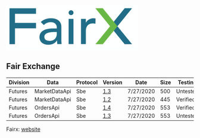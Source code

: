 [![Fairx](https://github.com/Open-Markets-Initiative/Directory/blob/main/Images/Fairx.png)](https://www.fairx.com)


## Fair Exchange

| Division | Data | Protocol | Version | Date | Size | Testing | Specification |
| --- | --- | --- | --- | --- | --- | --- | --- |
| Futures | MarketDataApi | Sbe | [1.3][Fairx.Futures.MarketDataApi.Sbe.v1.3.Structs] | 7/27/2020 | 500 | Untested | [xml][Fairx.Futures.MarketDataApi.Sbe.v1.3.Xml] |
| Futures | MarketDataApi | Sbe | [1.2][Fairx.Futures.MarketDataApi.Sbe.v1.2.Structs] | 7/27/2020 | 445 | Verified | [pdf][Fairx.Futures.MarketDataApi.Sbe.v1.2.Pdf] - [xml][Fairx.Futures.MarketDataApi.Sbe.v1.2.Xml] |
| Futures | OrdersApi | Sbe | [1.4][Fairx.Futures.OrdersApi.Sbe.v1.4.Structs] | 7/27/2020 | 553 | Verified | [xml][Fairx.Futures.OrdersApi.Sbe.v1.4.Xml] |
| Futures | OrdersApi | Sbe | [1.3][Fairx.Futures.OrdersApi.Sbe.v1.3.Structs] | 7/27/2020 | 553 | Untested | [pdf][Fairx.Futures.OrdersApi.Sbe.v1.3.Pdf] - [xml][Fairx.Futures.OrdersApi.Sbe.v1.3.Xml] |


Fairx: [website](https://www.fairx.com "Go to Fair Exchange")


[Fairx.Futures.MarketDataApi.Sbe.v1.2.Structs]: https://github.com/Open-Markets-Initiative/c-structs/blob/main/fairx/Fairx.Futures.MarketDataApi.Sbe.v1.2.h "Fairx Futures MarketDataApi Sbe v1.2 C# Parsers Source File"
[Fairx.Futures.MarketDataApi.Sbe.v1.2.Pdf]: https://github.com/Open-Markets-Initiative/Directory/blob/main/Specifications/Fairx/Fairx.Futures.MarketDataApi.Sbe.v1.2.pdf "Fair Exchange 1.2 Pdf"
[Fairx.Futures.MarketDataApi.Sbe.v1.2.Xml]: https://github.com/Open-Markets-Initiative/Directory/blob/main/Specifications/Fairx/Fairx.Futures.MarketDataApi.Sbe.v1.2.xml "Fair Exchange 1.2 Xml"
[Fairx.Futures.MarketDataApi.Sbe.v1.3.Structs]: https://github.com/Open-Markets-Initiative/c-structs/blob/main/fairx/Fairx.Futures.MarketDataApi.Sbe.v1.3.h "Fairx Futures MarketDataApi Sbe v1.3 C# Parsers Source File"
[Fairx.Futures.MarketDataApi.Sbe.v1.3.Xml]: https://github.com/Open-Markets-Initiative/Directory/blob/main/Specifications/Fairx/Fairx.Futures.MarketDataApi.Sbe.v1.3.pdf "Fair Exchange 1.3 Xml"
[Fairx.Futures.OrdersApi.Sbe.v1.3.Structs]: https://github.com/Open-Markets-Initiative/c-structs/blob/main/fairx/Fairx.Futures.OrdersApi.Sbe.v1.3.h "Fairx Futures OrdersApi Sbe v1.3 C# Parsers Source File"
[Fairx.Futures.OrdersApi.Sbe.v1.3.Pdf]: https://github.com/Open-Markets-Initiative/Directory/blob/main/Specifications/Fairx/Fairx.Futures.OrdersApi.Sbe.v1.3.pdf "Fair Exchange 1.3 Pdf"
[Fairx.Futures.OrdersApi.Sbe.v1.3.Xml]: https://github.com/Open-Markets-Initiative/Directory/blob/main/Specifications/Fairx/Fairx.Futures.OrdersApi.Sbe.v1.3.xml "Fair Exchange 1.3 Xml"
[Fairx.Futures.OrdersApi.Sbe.v1.4.Structs]: https://github.com/Open-Markets-Initiative/c-structs/blob/main/fairx/Fairx.Futures.OrdersApi.Sbe.v1.4.h "Fairx Futures OrdersApi Sbe v1.4 C# Parsers Source File"
[Fairx.Futures.OrdersApi.Sbe.v1.4.Xml]: https://github.com/Open-Markets-Initiative/Directory/blob/main/Specifications/Fairx/Fairx.Futures.OrdersApi.Sbe.v1.4.xml "Fair Exchange 1.4 Xml"
